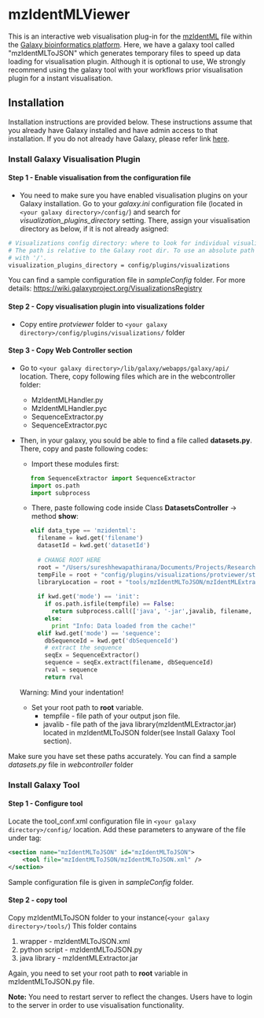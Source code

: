 # mzIdentMLViewer

This is an interactive web visualisation plug-in for the [mzIdentML](http://www.psidev.info/mzidentml) file within the [Galaxy bioinformatics platform](https://galaxyproject.org). Here, we have a galaxy tool called "mzIdentMLToJSON" which generates temporary files to speed up data loading for visualisation plugin. Although it is optional to use, We strongly recommend using the galaxy tool with your workflows prior visualisation plugin for a instant visualisation.

## Installation

Installation instructions are provided below. These instructions assume that you already have Galaxy installed and have admin access to that installation. If you do not already have Galaxy, please refer link [here](https://wiki.galaxyproject.org/Admin/GetGalaxy).

### Install Galaxy Visualisation Plugin

#### Step 1 - Enable visualisation from the configuration file 
* You need to make sure you have enabled visualisation plugins on your Galaxy installation. Go to your *galaxy.ini* configuration file (located in ```<your galaxy directory>/config/```) and search for *visualization_plugins_directory* setting. There, assign your visualisation directory as below, if it is not already asigned:

```bash
# Visualizations config directory: where to look for individual visualization plugins.
# The path is relative to the Galaxy root dir. To use an absolute path begin the path
# with '/'.
visualization_plugins_directory = config/plugins/visualizations
```
You can find a sample configuration file in *sampleConfig* folder. For more details: https://wiki.galaxyproject.org/VisualizationsRegistry

#### Step 2 - Copy visualisation plugin into visualizations folder
* Copy entire *protviewer* folder to ```<your galaxy directory>/config/plugins/visualizations/``` folder

#### Step 3 - Copy Web Controller section
* Go to ```<your galaxy directory>/lib/galaxy/webapps/galaxy/api/``` location. There, copy following files which are in the webcontroller folder:
  * MzIdentMLHandler.py
  * MzIdentMLHandler.pyc
  * SequenceExtractor.py
  * SequenceExtractor.pyc
* Then, in your galaxy, you sould be able to find a file called **datasets.py**. There, copy and paste following codes:

  * Import these modules first:
   ```python
      from SequenceExtractor import SequenceExtractor
      import os.path
      import subprocess
   ```
  * There, paste following code inside Class **DatasetsController** -> method **show**:
   ```python
      elif data_type == 'mzidentml':
        filename = kwd.get('filename')
        datasetId = kwd.get('datasetId')
        
        # CHANGE ROOT HERE
        root = "/Users/sureshhewapathirana/Documents/Projects/ResearchProject/mzIdentMLViewer/galaxy/"
        tempFile = root + "config/plugins/visualizations/protviewer/static/data/" + datasetId + "_protein.json"
        libraryLocation = root + "tools/mzIdentMLToJSON/mzIdentMLExtractor.jar"
        
        if kwd.get('mode') == 'init':
          if os.path.isfile(tempfile) == False:
            return subprocess.call(['java', '-jar',javalib, filename, datasetId])
          else:
            print "Info: Data loaded from the cache!"
        elif kwd.get('mode') == 'sequence':
          dbSequenceId = kwd.get('dbSequenceId')
          # extract the sequence
          seqEx = SequenceExtractor()
          sequence = seqEx.extract(filename, dbSequenceId)
          rval = sequence
          return rval
    ```
    Warning: Mind your indentation!
  * Set your root path to **root** variable. 
    * tempfile - file path of your output json file. 
    * javalib - file path of the java library(mzIdentMLExtractor.jar) located in mzIdentMLToJSON folder(see Install Galaxy Tool section).
    
Make sure you have set these paths accurately. You can find a sample *datasets.py* file in *webcontroller* folder

### Install Galaxy Tool

#### Step 1 - Configure tool

Locate the tool_conf.xml configuration file in ```<your galaxy directory>/config/``` location.
Add these parameters to anyware of  the file under <toolbox> tag:

```XML
<section name="mzIdentMLToJSON" id="mzIdentMLToJSON">
    <tool file="mzIdentMLToJSON/mzIdentMLToJSON.xml" />
</section>
```

Sample configuration file is given in *sampleConfig* folder.

#### Step 2 - copy tool

Copy mzIdentMLToJSON folder to your instance(```<your galaxy directory>/tools/```)
This folder contains 
 1. wrapper - mzIdentMLToJSON.xml 
 2. python script - mzIdentMLToJSON.py
 3. java library - mzIdentMLExtractor.jar

Again, you need to set your root path to **root** variable in mzIdentMLToJSON.py file.

**Note:** You need to restart server to reflect the changes. Users have to login to the server in order to use visualisation functionality.
